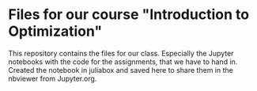# Files for our course "Introduction to Optimization"

This repository contains the files for our class. Especially the Jupyter notebooks with the code for the assignments, that we have to hand in. Created the notebook in juliabox and saved here to share them in the nbviewer from Jupyter.org.
